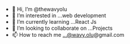 - 👋 Hi, I’m @thewavyolu
- 👀 I’m interested in ...web development
- 🌱 I’m currently learning ...React Js
- 💞️ I’m looking to collaborate on ...Projects 
- 📫 How to reach me ...@wavy.olu@gmail.com

<!---
thewavyolu/thewavyolu is a ✨ special ✨ repository because its `README.md` (this file) appears on your GitHub profile.
You can click the Preview link to take a look at your changes.
--->
